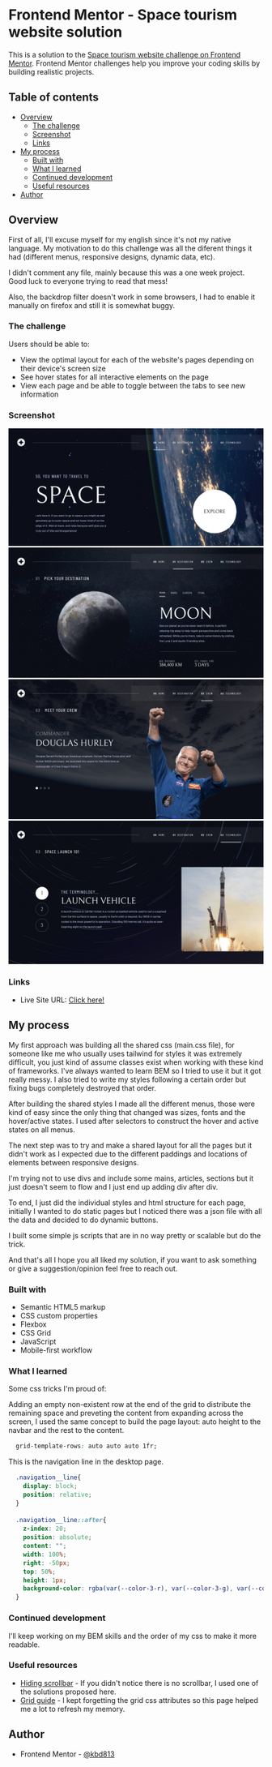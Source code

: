 # Frontend Mentor - Space tourism website solution

This is a solution to the [Space tourism website challenge on Frontend Mentor](https://www.frontendmentor.io/challenges/space-tourism-multipage-website-gRWj1URZ3). Frontend Mentor challenges help you improve your coding skills by building realistic projects. 

## Table of contents

- [Overview](#overview)
  - [The challenge](#the-challenge)
  - [Screenshot](#screenshot)
  - [Links](#links)
- [My process](#my-process)
  - [Built with](#built-with)
  - [What I learned](#what-i-learned)
  - [Continued development](#continued-development)
  - [Useful resources](#useful-resources)
- [Author](#author)

## Overview

First of all, I'll excuse myself for my english since it's not my native language. My motivation to do this challenge was all the diferent things it had (different menus, responsive designs, dynamic data, etc).

I didn't comment any file, mainly because this was a one week project. Good luck to everyone trying to read that mess!

Also, the backdrop filter doesn't work in some browsers, I had to enable it manually on firefox and still it is somewhat buggy.

### The challenge

Users should be able to:

- View the optimal layout for each of the website's pages depending on their device's screen size
- See hover states for all interactive elements on the page
- View each page and be able to toggle between the tabs to see new information

### Screenshot

![](./screenshots/1.png)
![](./screenshots/2.png)
![](./screenshots/3.png)
![](./screenshots/4.png)

### Links

- Live Site URL: [Click here!](https://kbd813.neocities.org/final/assets/index.html)

## My process


My first approach was building all the shared css (main.css file), for someone like me who usually uses tailwind for styles it was extremely difficult, you just kind of assume classes exist when working with these kind of frameworks. I've always wanted to learn BEM so I tried to use it but it got really messy. I also tried to write my styles following a certain order but fixing bugs completely destroyed that order. 

After building the shared styles I made all the different menus, those were kind of easy since the only thing that changed was sizes, fonts and the hover/active states. I used after selectors to construct the hover and active states on all menus.

The next step was to try and make a shared layout for all the pages but it didn't work as I expected due to the different paddings and locations of elements between responsive designs.

I'm trying not to use divs and include some mains, articles, sections but it just doesn't seem to flow and I just end up adding div after div.

To end, I just did the individual styles and html structure for each page, initially I wanted to do static pages but I noticed there was a json file with all the data and decided to do dynamic buttons.

I built some simple js scripts that are in no way pretty or scalable but do the trick.

And that's all I hope you all liked my solution, if you want to ask something or give a suggestion/opinion feel free to reach out.

### Built with

- Semantic HTML5 markup
- CSS custom properties
- Flexbox
- CSS Grid
- JavaScript
- Mobile-first workflow

### What I learned

Some css tricks I'm proud of:

Adding an empty non-existent row at the end of the grid to distribute the remaining space and preveting the content from expanding across the screen, I used the same concept to build the page layout: auto height to the navbar and the rest to the content.
```css
  grid-template-rows: auto auto auto 1fr;
```

This is the navigation line in the desktop page.
```css
  .navigation__line{
    display: block;
    position: relative;
  }

  .navigation__line::after{
    z-index: 20;
    position: absolute;
    content: "";
    width: 100%;
    right: -50px;
    top: 50%;
    height: 1px;
    background-color: rgba(var(--color-3-r), var(--color-3-g), var(--color-3-b), 0.5);
  }
```

### Continued development

I'll keep working on my BEM skills and the order of my css to make it more readable.

### Useful resources

- [Hiding scrollbar](https://stackoverflow.com/questions/16670931/hide-scroll-bar-but-while-still-being-able-to-scroll) - If you didn't notice there is no scrollbar, I used one of the solutions proposed here.
- [Grid guide](https://css-tricks.com/snippets/css/complete-guide-grid/) - I kept forgetting the grid css attributes so this page helped me a lot to refresh my memory.

## Author

- Frontend Mentor - [@kbd813](https://www.frontendmentor.io/profile/kbd813)

